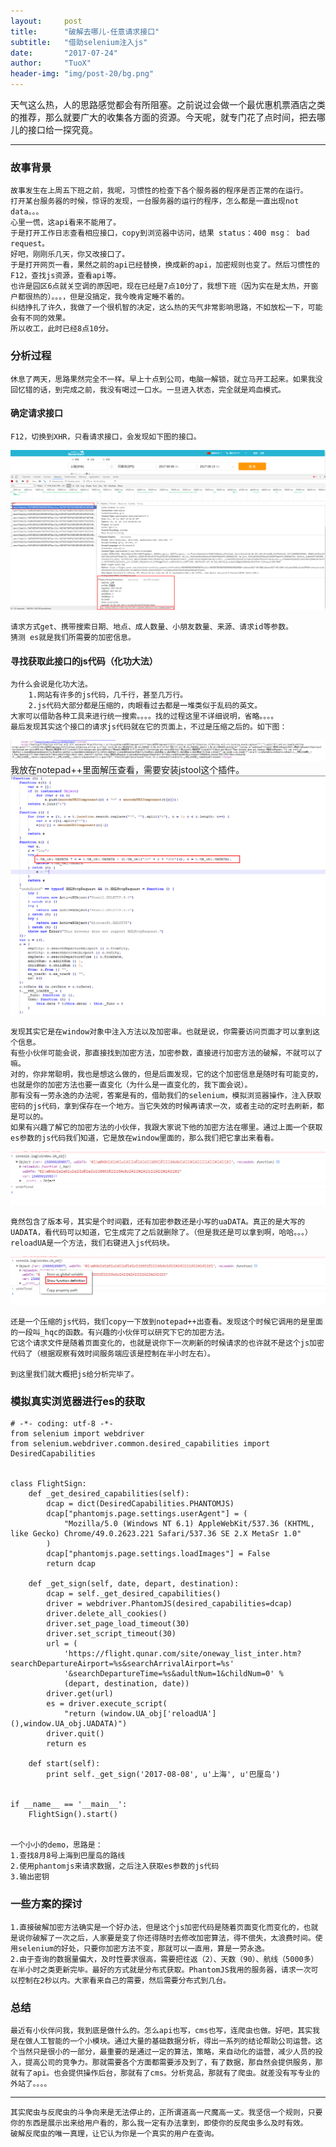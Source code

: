 ```yaml
---
layout:     post
title:      "破解去哪儿-任意请求接口"
subtitle:   "借助selenium注入js"
date:       "2017-07-24"
author:     "TuoX"
header-img: "img/post-20/bg.png"
---
```


天气这么热，人的思路感觉都会有所阻塞。之前说过会做一个最优惠机票酒店之类的推荐，那么就要广大的收集各方面的资源。今天呢，就专门花了点时间，把去哪儿的接口给一探究竟。

***

### 故事背景

    故事发生在上周五下班之前，我呢，习惯性的检查下各个服务器的程序是否正常的在运行。
    打开某台服务器的时候，惊讶的发现，一台服务器的运行的程序，怎么都是一直出现not data。。。
    心里一慌，这api看来不能用了。
    于是打开工作日志查看相应接口，copy到浏览器中访问，结果 status：400 msg： bad request。
    好吧，刚刚乐几天，你又改接口了。
    于是打开网页一看，果然之前的api已经替换，换成新的api，加密规则也变了。然后习惯性的F12，查找js资源，查看api等。
    也许是园区6点就关空调的原因吧，现在已经是7点10分了，我想下班（因为实在是太热，开窗户都很热的）。。。，但是没搞定，我今晚肯定睡不着的。
    纠结挣扎了许久，我做了一个很机智的决定，这么热的天气非常影响思路，不如放松一下，可能会有不同的效果。
    所以收工，此时已经8点10分。

### 分析过程

    休息了两天，思路果然完全不一样。早上十点到公司，电脑一解锁，就立马开工起来。如果我没回忆错的话，到完成之前，我没有喝过一口水。一旦进入状态，完全就是鸡血模式。

#### 确定请求接口

    F12，切换到XHR，只看请求接口，会发现如下图的接口。
![api](/img/post-20/api.png)

    请求方式get、携带搜索日期、地点、成人数量、小朋友数量、来源、请求id等参数。
    猜测 es就是我们所需要的加密信息。

#### 寻找获取此接口的js代码（化功大法）

    为什么会说是化功大法。
        1.网站有许多的js代码，几千行，甚至几万行。
        2.js代码大部分都是压缩的，肉眼看过去都是一堆类似于乱码的英文。
    大家可以借助各种工具来进行统一搜索。。。。找的过程这里不详细说明，省略。。。。
    最后发现其实这个接口的请求js代码就在它的页面上，不过是压缩之后的。如下图：
![](/img/post-20/script1.png)
    我放在notepad++里面解压查看，需要安装jstool这个插件。
![](/img/post-20/ex-script1.png)  

    发现其实它是在window对象中注入方法以及加密串。也就是说，你需要访问页面才可以拿到这个信息。
    有些小伙伴可能会说，那直接找到加密方法，加密参数，直接进行加密方法的破解，不就可以了嘛。
    对的，你非常聪明，我也是想这么做的，但是后面发现，它的这个加密信息是随时有可能变的，也就是你的加密方法也要一直变化（为什么是一直变化的，我下面会说）。
    那有没有一劳永逸的办法呢，答案是有的，借助我们的selenium，模拟浏览器操作，注入获取密码的js代码，拿到保存在一个地方。当它失效的时候再请求一次，或者主动的定时去刷新，都是可以的。
    如果有兴趣了解它的加密方法的小伙伴，我跟大家说下他的加密方法在哪里。通过上面一个获取es参数的js代码我们知道，它是放在window里面的，那么我们把它拿出来看看。
![](/img/post-20/console.png) 

    竟然包含了版本号，其实是个时间戳，还有加密参数还是小写的uaDATA。真正的是大写的UADATA，看代码可以知道，它生成完了之后就删除了。（但是我还是可以拿到啊，哈哈。。。）
    reloadUA是一个方法，我们右键进入js代码块。
![](/img/post-20/console2.png)

    还是一个压缩的js代码，我们copy一下放到notepad++出查看。发现这个时候它调用的是里面的一段叫_hqc的函数。有兴趣的小伙伴可以研究下它的加密方法。
    它这个请求文件是随着页面变化的，也就是说你下一次刷新的时候请求的也许就不是这个js加密代码了（根据观察有效时间服务端应该是控制在半小时左右）。
    
    到这里我们就大概把js给分析完毕了。

### 模拟真实浏览器进行es的获取

    # -*- coding: utf-8 -*-
    from selenium import webdriver
    from selenium.webdriver.common.desired_capabilities import DesiredCapabilities


    class FlightSign:
        def _get_desired_capabilities(self):
            dcap = dict(DesiredCapabilities.PHANTOMJS)
            dcap["phantomjs.page.settings.userAgent"] = (
                "Mozilla/5.0 (Windows NT 6.1) AppleWebKit/537.36 (KHTML, like Gecko) Chrome/49.0.2623.221 Safari/537.36 SE 2.X MetaSr 1.0"
            )
            dcap["phantomjs.page.settings.loadImages"] = False
            return dcap

        def _get_sign(self, date, depart, destination):
            dcap = self._get_desired_capabilities()
            driver = webdriver.PhantomJS(desired_capabilities=dcap)
            driver.delete_all_cookies()
            driver.set_page_load_timeout(30)
            driver.set_script_timeout(30)
            url = (
                'https://flight.qunar.com/site/oneway_list_inter.htm?searchDepartureAirport=%s&searchArrivalAirport=%s'
                '&searchDepartureTime=%s&adultNum=1&childNum=0' %
                (depart, destination, date))
            driver.get(url)
            es = driver.execute_script(
                "return (window.UA_obj['reloadUA'](),window.UA_obj.UADATA)")
            driver.quit()
            return es

        def start(self):
            print self._get_sign('2017-08-08', u'上海', u'巴厘岛')


    if __name__ == '__main__':
        FlightSign().start()


    一个小小的demo，思路是：
    1.查找8月8号上海到巴厘岛的路线
    2.使用phantomjs来请求数据，之后注入获取es参数的js代码
    3.输出密钥

### 一些方案的探讨

    1.直接破解加密方法确实是一个好办法，但是这个js加密代码是随着页面变化而变化的，也就是说你破解了一次之后，人家要是变了你还得随时去修改加密算法，得不偿失，太浪费时间。使用selenium的好处，只要你加密方法不变，那就可以一直用，算是一劳永逸。
    2.由于查询的数据量偏大，及时性要求很高，需要把往返（2）、天数（90）、航线（5000多）在半小时之类更新完毕。最好的方式就是分布式获取。PhantomJS我用的服务器，请求一次可以控制在2秒以内。大家看来自己的需要，然后需要分布式到几台。

### 总结

    最近有小伙伴问我，我到底是做什么的。怎么api也写，cms也写，连爬虫也做。好吧，其实我是在做人工智能的一个小模块。通过大量的基础数据分析，得出一系列的结论帮助公司运营。这个当然只是很小的一部分，最重要的是通过一定的算法，策略，来自动化的运营，减少人员的投入，提高公司的竞争力。那就需要各个方面都需要涉及到了，有了数据，那自然会提供服务，那就有了api。也会提供操作后台，那就有了cms。分析竞品，那就有了爬虫。就差没有写专业的外站了。。。。
***
    其实爬虫与反爬虫的斗争向来是无法停止的，正所谓道高一尺魔高一丈。我坚信一个规则，只要你的东西是展示出来给用户看的，那么我一定有办法拿到，即使你的反爬虫多么及时有效。
    破解反爬虫的唯一真理，让它认为你是一个真实的用户在查询。